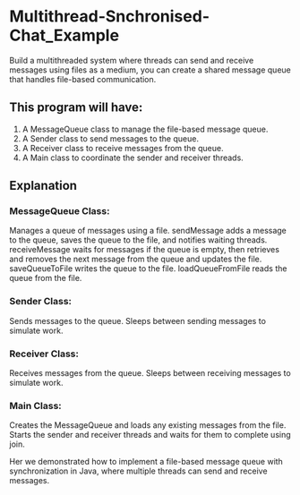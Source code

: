 ﻿# Multithread-Snchronised-Chat_Example  
  
Build a multithreaded system where threads can send and receive messages using files as a medium, you can create a shared message queue that handles file-based communication. 

## This program will have:  
  
1. A MessageQueue class to manage the file-based message queue.
2. A Sender class to send messages to the queue.
3. A Receiver class to receive messages from the queue.
4. A Main class to coordinate the sender and receiver threads.

## Explanation

### MessageQueue Class:

Manages a queue of messages using a file.
sendMessage adds a message to the queue, saves the queue to the file, and notifies waiting threads.
receiveMessage waits for messages if the queue is empty, then retrieves and removes the next message from the queue and updates the file.
saveQueueToFile writes the queue to the file.
loadQueueFromFile reads the queue from the file.

### Sender Class:

Sends messages to the queue.
Sleeps between sending messages to simulate work.

### Receiver Class:

Receives messages from the queue.
Sleeps between receiving messages to simulate work.

### Main Class:

Creates the MessageQueue and loads any existing messages from the file.
Starts the sender and receiver threads and waits for them to complete using join.  
  
Her we demonstrated how to implement a file-based message queue with synchronization in Java, where multiple threads can send and receive messages.
